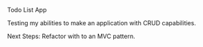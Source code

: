 Todo List App

Testing my abilities to make an application with CRUD capabilities.

Next Steps: Refactor with to an MVC pattern.
